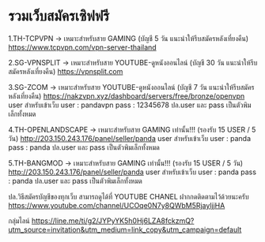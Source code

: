 # รวมเว็บสมัครเซิฟฟรี

1.TH-TCPVPN -> เหมาะสำหรับสาย GAMING (บัญชี 5 วัน แนะนำให้รีบสมัครหลังเที่ยงคืน)
https://www.tcpvpn.com/vpn-server-thailand

2.SG-VPNSPLIT -> เหมาะสำหรับสาย YOUTUBE-ดูหนังออนไลน์ (บัญชี 30 วัน แนะนำให้รีบสมัครหลังเที่ยงคืน)
https://vpnsplit.com

3.SG-ZCOM -> เหมาะสำหรับสาย YOUTUBE-ดูหนังออนไลน์ (บัญชี 7 วัน แนะนำให้รีบสมัครหลังเที่ยงคืน)
https://nakzvpn.xyz/dashboard/servers/free/bronze/openvpn
user สำหรับเข้าเว็บ
user : pandavpn
pass : 12345678
ปล.user และ pass เป็นตัวพิมเล็กทั้งหมด

4.TH-OPENLANDSCAPE -> เหมาะสำหรับสาย GAMING เท่านั้น!!! (รองรับ 15 USER / 5 วัน)
http://203.150.243.176/panel/seller/panda
user สำหรับเข้าเว็บ
user : panda
pass : panda
ปล.user และ pass เป็นตัวพิมเล็กทั้งหมด

5.TH-BANGMOD -> เหมาะสำหรับสาย GAMING เท่านั้น!!! (รองรับ 15 USER / 5 วัน)
http://203.150.243.176/panel/seller/panda
user สำหรับเข้าเว็บ
user : panda
pass : panda
ปล.user และ pass เป็นตัวพิมเล็กทั้งหมด

ปล.วิธีสมัครบัญชีของทุกเว็บ สามารถดูได้ที่ YOUTUBE CHANEL ฝากกดติดตามไว้ด้วยนะครับ
https://www.youtube.com/channel/UCOqe0N7y8QWbM5RjayljjHA

กลุ่มไลน์
https://line.me/ti/g2/JYPyYK5h0Hj6LZA8fckzmQ?utm_source=invitation&utm_medium=link_copy&utm_campaign=default
